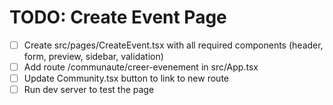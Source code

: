 # TODO: Create Event Page

- [ ] Create src/pages/CreateEvent.tsx with all required components (header, form, preview, sidebar, validation)
- [ ] Add route /communaute/creer-evenement in src/App.tsx
- [ ] Update Community.tsx button to link to new route
- [ ] Run dev server to test the page
